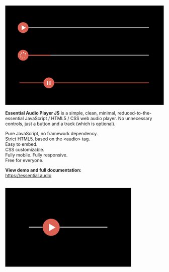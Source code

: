 <a href="https://essential.audio" target="_blank"><img src="https://github.com/Freeedle/Essential-Audio-Player/blob/main/screenshots/Essential_Audio_Player_Screenshot_3.jpg" alt="Essential Audio Player JS is a simple, clean, minimal, reduced-to-the-essential custom JavaScript / HTML5 / CSS web audio player."></a>

<strong>Essential Audio Player JS</strong> is a simple, clean, minimal, reduced-to-the-essential JavaScript / HTML5 / CSS web audio player. No unnecessary controls, just a button and a track (which is optional).

Pure JavaScript, no framework dependency.<br />
Strict HTML5, based on the &lt;audio&gt; tag.<br />
Easy to embed.<br />
CSS customizable.<br />
Fully mobile. Fully responsive.<br />
Free for everyone.

<strong>View demo and full documentation:</strong><br />
https://essential.audio

<br />
<a href="https://essential.audio" target="_blank"><img src="https://github.com/Freeedle/Essential-Audio-Player/blob/main/screenshots/Essential_Audio_Player_Screenshot_1_small.jpg" alt="The Essential Audio Player JS is a simple, clean, minimal, reduced-to-the-essential custom JavaScript / HTML5 / CSS web audio player."></a>
